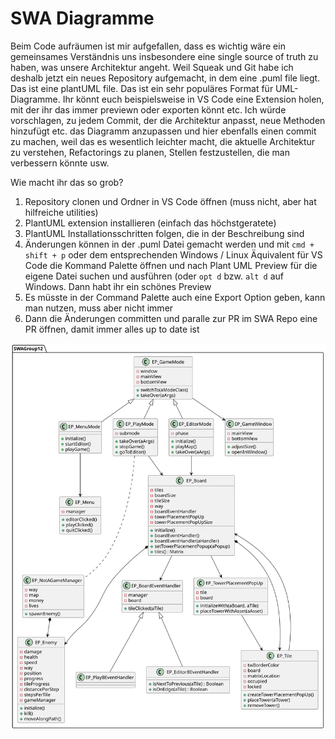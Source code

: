 # SWA Diagramme
Beim Code aufräumen ist mir aufgefallen, dass es wichtig wäre ein gemeinsames Verständnis uns insbesondere eine single source of truth zu haben, was unsere Architektur angeht. Weil Squeak und Git habe ich deshalb jetzt ein neues Repository aufgemacht, in dem eine .puml file liegt. Das ist eine plantUML file. Das ist ein sehr populäres Format für UML-Diagramme. Ihr könnt euch beispielsweise in VS Code eine Extension holen, mit der ihr das immer previewn oder exporten könnt etc. Ich würde vorschlagen, zu jedem Commit, der die Architektur anpasst, neue Methoden hinzufügt etc. das Diagramm anzupassen und hier ebenfalls einen commit zu machen, weil das es wesentlich leichter macht, die aktuelle Architektur zu verstehen, Refactorings zu planen, Stellen festzustellen, die man verbessern könnte usw.

Wie macht ihr das so grob?

1. Repository clonen und Ordner in VS Code öffnen (muss nicht, aber hat hilfreiche utilities)
2. PlantUML extension installieren (einfach das höchstgeratete)
3. PlantUML Installationsschritten folgen, die in der Beschreibung sind
4. Änderungen können in der .puml Datei gemacht werden und mit `cmd + shift + p` oder dem entsprechenden Windows / Linux Äquivalent für VS Code die Kommand Palette öffnen und nach Plant UML Preview für die eigene Datei suchen und ausführen (oder `opt d` bzw. `alt d` auf Windows. Dann habt ihr ein schönes Preview
5. Es müsste in der Command Palette auch eine Export Option geben, kann man nutzen, muss aber nicht immer
6. Dann die Änderungen committen und paralle zur PR im SWA Repo eine PR öffnen, damit immer alles up to date ist

![alt text](/out/diagram/diagram.svg)
